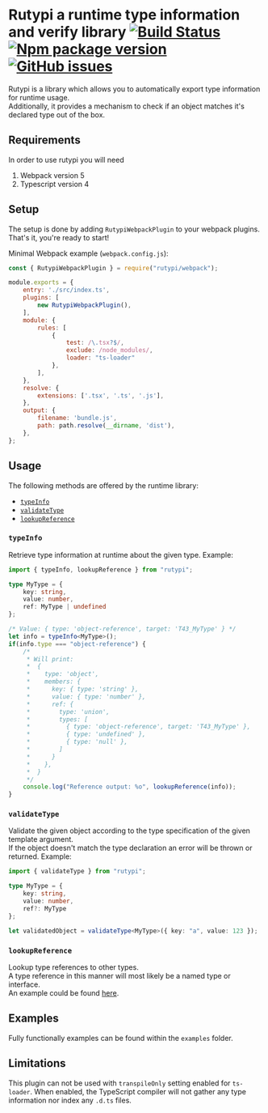 # Rutypi a runtime type information and verify library [![Build Status](https://app.travis-ci.com/WolverinDEV/rutypi.svg?branch=master)](https://app.travis-ci.com/WolverinDEV/rutypi) [![Npm package version](https://badgen.net/npm/v/rutypi)](https://npmjs.com/package/rutypi) [![GitHub issues](https://img.shields.io/github/issues/WolverinDEV/rutypi.svg)](https://GitHub.com/WolverinDEV/rutypi/issues/)
Rutypi is a library which allows you to automatically export type information for runtime usage.  
Additionally, it provides a mechanism to check if an object matches it's declared type out of the box.
  
## Requirements
In order to use rutypi you will need
1. Webpack version 5
2. Typescript version 4

## Setup
The setup is done by adding `RutypiWebpackPlugin` to your webpack plugins.  
That's it, you're ready to start!  
  
Minimal Webpack example (`webpack.config.js`):  
```js
const { RutypiWebpackPlugin } = require("rutypi/webpack");

module.exports = {
    entry: './src/index.ts',
    plugins: [
        new RutypiWebpackPlugin(),
    ],
    module: {
        rules: [
            {
                test: /\.tsx?$/,
                exclude: /node_modules/,
                loader: "ts-loader"
            },
        ],
    },
    resolve: {
        extensions: ['.tsx', '.ts', '.js'],
    },
    output: {
        filename: 'bundle.js',
        path: path.resolve(__dirname, 'dist'),
    },
};
```

## Usage
The following methods are offered by the runtime library:  
- [`typeInfo`](#typeinfo)
- [`validateType`](#validatetype)
- [`lookupReference`](#lookupreference)

### `typeInfo`
Retrieve type information at runtime about the given type.
Example:
```ts
import { typeInfo, lookupReference } from "rutypi";

type MyType = {
    key: string,
    value: number,
    ref: MyType | undefined
};

/* Value: { type: 'object-reference', target: 'T43_MyType' } */
let info = typeInfo<MyType>();
if(info.type === "object-reference") {
    /*
     * Will print:
     *  {
     *    type: 'object',
     *    members: {
     *      key: { type: 'string' },
     *      value: { type: 'number' },
     *      ref: {
     *        type: 'union',
     *        types: [
     *          { type: 'object-reference', target: 'T43_MyType' },
     *          { type: 'undefined' },
     *          { type: 'null' },
     *        ]
     *      }
     *    },
     *  }
     */
    console.log("Reference output: %o", lookupReference(info));
}
```

### `validateType`
Validate the given object according to the type specification of the given template argument.  
If the object doesn't match the type declaration an error will be thrown or returned.
Example:  
```ts
import { validateType } from "rutypi";

type MyType = {
    key: string,
    value: number,
    ref?: MyType
};

let validatedObject = validateType<MyType>({ key: "a", value: 123 });
```

### `lookupReference`
Lookup type references to other types.  
A type reference in this manner will most likely be a named type or interface.  
An example could be found [here](#typeinfo).  

## Examples
Fully functionally examples can be found within the `examples` folder.  
  
## Limitations
This plugin can not be used with `transpileOnly` setting enabled for `ts-loader`. 
When enabled, the TypeScript compiler will not gather any type information nor index
any `.d.ts` files.